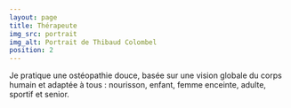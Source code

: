 ```yaml
---
layout: page
title: Thérapeute
img_src: portrait
img_alt: Portrait de Thibaud Colombel
position: 2
---
```

Je pratique une ostéopathie douce, basée sur une vision globale du corps humain et adaptée à tous : nourisson, enfant, femme enceinte, adulte, sportif et senior.
